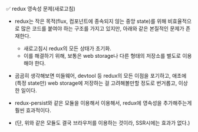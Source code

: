 ✅ redux 영속성 문제(새로고침)
* redux는 작은 목적(flux, 컴포넌트에 종속되지 않는 중앙 state)를 위해 비효율적으로 많은 코드를 붙여야 하는 구조를 가지고 있지만, 아래와 같은 본질적인 문제가 존재한다.

    * 새로고침시 redux의 모든 상태가 초기화.
    * 이를 해결하기 위해, 보통은 web storage나 다른 형태의 저장소를 별도로 이용해야 한다.

* 곰곰히 생각해보면 미들웨어, devtool 등 redux의 모든 이점을 포기하고, 애초에 (특정 state만) web storage에 저장하는 걸 고려해볼만할 정도로 번거롭고, 이상한 일이다.

* redux-persist와 같은 모듈을 이용해서 이용해서, redux에 영속성을 추가해주는게 훨씬 효과적이다.
* (단, 위와 같은 모듈도 결국 브라우저를 이용하는 것이라, SSR시에는 효과가 없다.)
